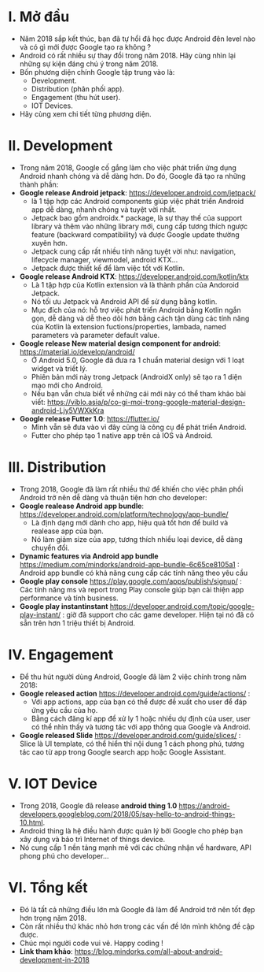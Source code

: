 # I. Mở đầu
* Năm 2018 sắp kết thúc, bạn đã tự hổi đã học được Android đên level nào và có gì mới được Google tạo ra không ?
* Android có rất nhiều sự thay đổi trong năm 2018. Hãy cùng nhìn lại những sự kiện đáng chú ý trong năm 2018.
* Bốn phương diện chính Google tập trung vào là:
    * Development.
    * Distribution (phân phối app).
    * Engagement (thu hút user).
    * IOT Devices.
* Hãy cùng xem chi tiết từng phương diện.
# II. Development
* Trong năm 2018, Google cố gắng làm cho việc phát triển ứng dụng Android nhanh chóng và dễ dàng hơn. Do đó, Google đã tạo ra những thành phần:
* **Google release Android jetpack**: https://developer.android.com/jetpack/
    *  là 1 tập hợp các Android components giúp việc phát triển Android app dễ dàng, nhanh chóng và tuyệt vời nhất.
    *  Jetpack bao gồm androidx.* package, là sự thay thế của support library và thêm vào những library mới, cung cấp tương thích ngược feature (backward compatibility) và được Google update thường xuyên hơn. 
    *  Jetpack cung cấp rất nhiều tính năng tuyệt vời như: navigation, lifecycle manager, viewmodel, android KTX…
    *  Jetpack được thiết kế để làm việc tốt với Kotlin.
* **Google release Android KTX**: https://developer.android.com/kotlin/ktx
    * Là 1 tập hợp của Kotlin extension và là thành phần của Andoroid Jetpack.
    * Nó tối ưu Jetpack và Android API để sử dụng bằng kotlin.
    * Mục đích của nó: hỗ trợ việc phát triển Android bằng Kotlin ngắn gọn, dễ dàng và dễ theo dõi hơn bằng cách tận dùng các tính năng của Kotlin là extension fuctions/properties, lambada, named parameters và parameter default value.
* **Google release New material design component for android**: https://material.io/develop/android/
    *  Ở Android 5.0, Google đã đưa ra 1 chuẩn material design với 1 loạt widget và triết lý. 
    *  Phiên bản mới này trong Jetpack (AndroidX only) sẽ tạo ra 1 diện mạo mới cho Android.
    *  Nếu bạn vẫn chưa biết về những cái mới này có thể tham khảo bài viết:  https://viblo.asia/p/co-gi-moi-trong-google-material-design-android-Ljy5VWXkKra
* **Google release Futter 1.0**: https://flutter.io/
    * Mình vẫn sẽ đưa vào vì đây cũng là công cụ để phát triển Android.
    * Futter cho phép tạo 1 native app trên cả IOS và Android.
# III. Distribution
* Trong 2018, Google đã làm rất nhiều thứ để khiến cho việc phân phối Android trở nên dễ dàng và thuận tiện hơn cho developer:
* **Google realease Android app bundle**: https://developer.android.com/platform/technology/app-bundle/
    * Là định dạng mới dành cho app, hiệu quả tốt hơn để build và realease app của bạn.  
    * Nó làm giảm size của app, tương thích nhiều loại device, dễ dàng chuyển đổi.
* **Dynamic features via Android app bundle** https://medium.com/mindorks/android-app-bundle-6c65ce8105a1 : Android app bundle có khả năng cung cấp các tính năng theo yêu cầu
* **Google play console** https://play.google.com/apps/publish/signup/ : Các tính năng ms và report trong Play console giúp bạn cải thiện app performance và tính business.
* **Google play instantinstant** https://developer.android.com/topic/google-play-instant/ : giờ đã support cho các game developer. Hiện tại nó đã có sẵn trên hơn 1 triệu thiết bị Android.
# IV. Engagement
* Để thu hút người dùng Android, Google đã làm 2 việc chính trong năm 2018:
* **Google released action** https://developer.android.com/guide/actions/ : 
    * Với app actions, app của bạn có thể được đề xuất cho user để đáp ứng yêu cầu của họ. 
    * Bằng cách đăng kí app để xử ly 1 hoặc nhiều dự định của user, user có thể nhìn thấy và tương tác với app thông qua Google và Android.
* **Google released Slide** https://developer.android.com/guide/slices/ : Slice là UI template, có thể hiển thỉ nội dung 1 cách phong phú, tương tác cao từ app trong Google search app hoặc Google Assistant. 
# V. IOT Device
* Trong 2018, Google đã release **android thing 1.0** https://android-developers.googleblog.com/2018/05/say-hello-to-android-things-10.html.
* Android thing là hệ điều hành được quản lý bởi Google cho phép bạn xây dụng và bảo trì Internet of things device.
* Nó cung cấp 1 nền tảng mạnh mẽ với các chứng nhận về hardware, API phong phú cho developer...
# VI. Tổng kết
* Đó là tất cả những điều lớn mà Google đã làm để Android trở nên tốt đẹp hơn trong năm 2018.
* Còn rất nhiều thứ khác nhỏ hơn trong các vấn đề lớn mình không đề cập được.
* Chúc mọi người code vui vẻ. Happy coding !
* **Link tham khảo**: https://blog.mindorks.com/all-about-android-development-in-2018